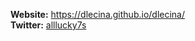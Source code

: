 **Website:** https://dlecina.github.io/dlecina/  
**Twitter:** [alllucky7s](https://twitter.com/alllucky7s)
